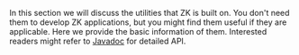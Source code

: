 In this section we will discuss the utilities that ZK is built on. You
don't need them to develop ZK applications, but you might find them
useful if they are applicable. Here we provide the basic information of
them. Interested readers might refer to
[Javadoc](http://www.zkoss.org/javadoc/latest/zk/) for detailed API.
